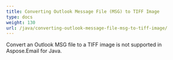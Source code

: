 ```yaml
---
title: Converting Outlook Message File (MSG) to TIFF Image
type: docs
weight: 130
url: /java/converting-outlook-message-file-msg-to-tiff-image/
---
```



Convert an Outlook MSG file to a TIFF image is not supported in Aspose.Email for Java.